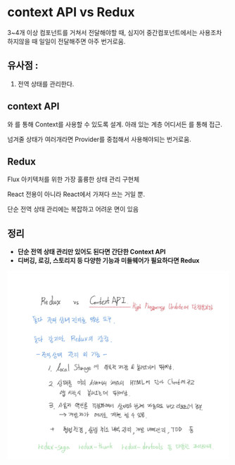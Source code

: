 # context API vs Redux

3~4개 이상 컴포넌트를 거쳐서 전달해야할 때, 심지어 중간컴포넌트에서는 사용조차 하지않을 때 일일이 전달해주면 아주 번거로움.

## 유사점 :

1. 전역 상태를 관리한다.

## context API

<Provider /> 와 <Consumer />를 통해 Context를 사용할 수 있도록 설계.
<Provider /> 아래 있는 계층 어디서든 <Consumer />를 통해 접근.

넘겨줄 상태가 여러개라면 Provider를 중첩해서 사용해야되는 번거로움.

## Redux

Flux 아키텍처를 위한 가장 훌륭한 상태 관리 구현체

React 전용이 아니라 React에서 가져다 쓰는 거일 뿐.

단순 전역 상태 관리에는 복잡하고 어려운 면이 있음

## 정리

- **단순 전역 상태 관리만 있어도 된다면 간단한 Context API**
- **디버깅, 로깅, 스토리지 등 다양한 기능과 미들웨어가 필요하다면 Redux**

![context%20API%20vs%20Redux%200c2d45ad3b4445e09797e9eb3c483f59/Untitled.png](context%20API%20vs%20Redux%200c2d45ad3b4445e09797e9eb3c483f59/Untitled.png)